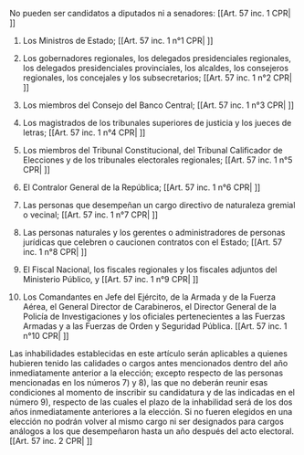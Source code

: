 No pueden ser candidatos a diputados ni a senadores: [[Art. 57 inc. 1 CPR| ]]

1) Los Ministros de Estado; [[Art. 57 inc. 1 n°1 CPR| ]]

2) Los gobernadores regionales, los delegados presidenciales regionales, los delegados presidenciales provinciales, los alcaldes, los consejeros regionales, los concejales y los subsecretarios; [[Art. 57 inc. 1 n°2 CPR| ]]

3) Los miembros del Consejo del Banco Central; [[Art. 57 inc. 1 n°3 CPR| ]]

4) Los magistrados de los tribunales superiores de justicia y los jueces de letras; [[Art. 57 inc. 1 n°4 CPR| ]]

5) Los miembros del Tribunal Constitucional, del Tribunal Calificador de Elecciones y de los tribunales electorales regionales; [[Art. 57 inc. 1 n°5 CPR| ]]

6) El Contralor General de la República; [[Art. 57 inc. 1 n°6 CPR| ]]

7) Las personas que desempeñan un cargo directivo de naturaleza gremial o vecinal; [[Art. 57 inc. 1 n°7 CPR| ]]

8) Las personas naturales y los gerentes o administradores de personas jurídicas que celebren o caucionen contratos con el Estado; [[Art. 57 inc. 1 n°8 CPR| ]]

9) El Fiscal Nacional, los fiscales regionales y los fiscales adjuntos del Ministerio Público, y [[Art. 57 inc. 1 n°9 CPR| ]]

10) Los Comandantes en Jefe del Ejército, de la Armada y de la Fuerza Aérea, el General Director de Carabineros, el Director General de la Policía de Investigaciones y los oficiales pertenecientes a las Fuerzas Armadas y a las Fuerzas de Orden y Seguridad Pública. [[Art. 57 inc. 1 n°10 CPR| ]]

Las inhabilidades establecidas en este artículo serán aplicables a quienes hubieren tenido las calidades o cargos antes mencionados dentro del año inmediatamente anterior a la elección; excepto respecto de las personas mencionadas en los números 7) y 8), las que no deberán reunir esas condiciones al momento de inscribir su candidatura y de las indicadas en el número 9), respecto de las cuales el plazo de la inhabilidad será de los dos años inmediatamente anteriores a la elección. Si no fueren elegidos en una elección no podrán volver al mismo cargo ni ser designados para cargos análogos a los que desempeñaron hasta un año después del acto electoral. [[Art. 57 inc. 2 CPR| ]]